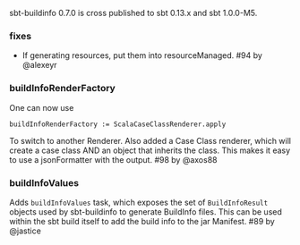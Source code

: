 sbt-buildinfo 0.7.0 is cross published to sbt 0.13.x and sbt 1.0.0-M5.

### fixes

- If generating resources, put them into resourceManaged. #94 by @alexeyr

### buildInfoRenderFactory

One can now use

    buildInfoRenderFactory := ScalaCaseClassRenderer.apply

To switch to another Renderer. Also added a Case Class renderer, which will create a case class AND an object that inherits the class. This makes it easy to use a jsonFormatter with the output. #98 by @axos88

### buildInfoValues

Adds `buildInfoValues` task, which exposes the set of `BuildInfoResult` objects used by sbt-buildinfo to generate BuildInfo files.
This can be used within the sbt build itself to add the build info to the jar Manifest. #89 by @jastice

